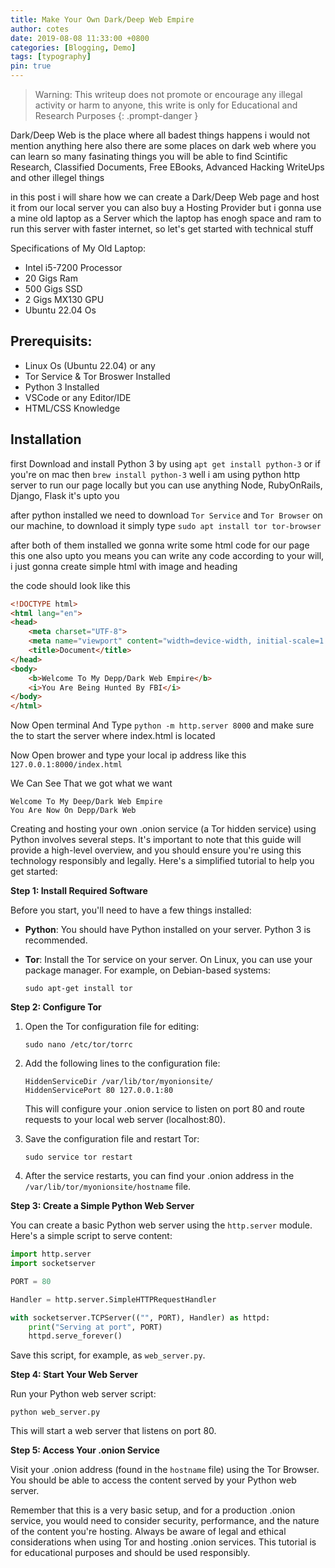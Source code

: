 ```yaml
---
title: Make Your Own Dark/Deep Web Empire
author: cotes
date: 2019-08-08 11:33:00 +0800
categories: [Blogging, Demo]
tags: [typography]
pin: true
---
```


> Warning: This writeup does not promote or encourage any illegal activity or harm to anyone, this write is only for Educational and Research Purposes
{: .prompt-danger }


Dark/Deep Web is the place where all badest things happens i would not mention anything here also there are some places on dark web where you can learn so many fasinating things you will be able to find Scintific Research, Classified Documents, Free EBooks, Advanced Hacking WriteUps and other illegel things

in this post i will share how we can create a Dark/Deep Web page and host it from our local server you can also buy a Hosting Provider but i gonna use a mine old laptop as a Server which the laptop has enogh space and ram to run this server with faster internet, so let's get started with technical stuff

Specifications of My Old Laptop:
- Intel i5-7200 Processor
- 20 Gigs Ram 
- 500 Gigs SSD
- 2 Gigs MX130 GPU
- Ubuntu 22.04 Os

## Prerequisits:
- Linux Os (Ubuntu 22.04) or any
- Tor Service & Tor Broswer Installed
- Python 3 Installed
- VSCode or any Editor/IDE
- HTML/CSS Knowledge

## Installation
first Download and install Python 3 by using `apt get install python-3` or if you're on mac then `brew install python-3` well i am using python http server to run our page locally but you can use anything Node, RubyOnRails, Django, Flask it's upto you

after python installed we need to download `Tor Service` and `Tor Browser` on our machine, to download it simply type `sudo apt install tor tor-browser`

after both of them installed we gonna write some html code for our page this one also upto you means you can write any code according to your will, i just gonna create simple html with image and heading

the code should look like this

```html
<!DOCTYPE html>
<html lang="en">
<head>
    <meta charset="UTF-8">
    <meta name="viewport" content="width=device-width, initial-scale=1.0">
    <title>Document</title>
</head>
<body>
    <b>Welcome To My Depp/Dark Web Empire</b>
    <i>You Are Being Hunted By FBI</i>
</body>
</html>
```

Now Open terminal And Type `python -m http.server 8000` and make sure the to start the server where index.html is located

Now Open brower and type your local ip address like this `127.0.0.1:8000/index.html`

We Can See That we got what we want

```
Welcome To My Deep/Dark Web Empire
You Are Now On Depp/Dark Web
```


Creating and hosting your own .onion service (a Tor hidden service) using Python involves several steps. It's important to note that this guide will provide a high-level overview, and you should ensure you're using this technology responsibly and legally. Here's a simplified tutorial to help you get started:

**Step 1: Install Required Software**

Before you start, you'll need to have a few things installed:

- **Python**: You should have Python installed on your server. Python 3 is recommended.

- **Tor**: Install the Tor service on your server. On Linux, you can use your package manager. For example, on Debian-based systems:

  ```
  sudo apt-get install tor
  ```

**Step 2: Configure Tor**

1. Open the Tor configuration file for editing:

   ```
   sudo nano /etc/tor/torrc
   ```

2. Add the following lines to the configuration file:

   ```
   HiddenServiceDir /var/lib/tor/myonionsite/
   HiddenServicePort 80 127.0.0.1:80
   ```

   This will configure your .onion service to listen on port 80 and route requests to your local web server (localhost:80).

3. Save the configuration file and restart Tor:

   ```
   sudo service tor restart
   ```

4. After the service restarts, you can find your .onion address in the `/var/lib/tor/myonionsite/hostname` file.

**Step 3: Create a Simple Python Web Server**

You can create a basic Python web server using the `http.server` module. Here's a simple script to serve content:

```python
import http.server
import socketserver

PORT = 80

Handler = http.server.SimpleHTTPRequestHandler

with socketserver.TCPServer(("", PORT), Handler) as httpd:
    print("Serving at port", PORT)
    httpd.serve_forever()
```

Save this script, for example, as `web_server.py`.

**Step 4: Start Your Web Server**

Run your Python web server script:

```
python web_server.py
```

This will start a web server that listens on port 80.

**Step 5: Access Your .onion Service**

Visit your .onion address (found in the `hostname` file) using the Tor Browser. You should be able to access the content served by your Python web server.

Remember that this is a very basic setup, and for a production .onion service, you would need to consider security, performance, and the nature of the content you're hosting. Always be aware of legal and ethical considerations when using Tor and hosting .onion services. This tutorial is for educational purposes and should be used responsibly.


